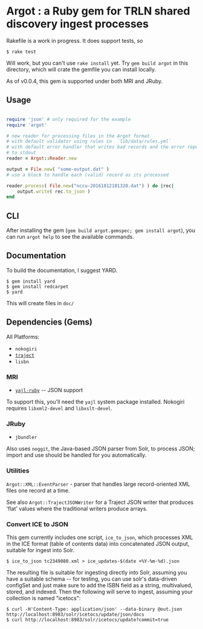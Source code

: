 # Argot : a Ruby gem for TRLN shared discovery ingest processes

Rakefile is a work in progress.  It does support tests, so

    $ rake test

Will work, but you can't use `rake install` yet.  Try `gem build argot` in this directory, which will crate the gemfile you can install locally.

As of v0.0.4, this gem is supported under both MRI and JRuby.

## Usage 

```ruby

require 'json' # only required for the example
require 'argot'

# new reader for processing files in the Argot format
# with default validator using rules in  `lib/data/rules.yml`
# with default error handler that writes bad records and the error report
# to stdout
reader = Argot::Reader.new

output = File.new( "some-output.dat" ) 
# use a block to handle each (valid) record as its processed

reader.process( File.new("nccu-20161012101320.dat") ) do |rec|
    output.write( rec.to_json )
end
```

## CLI

After installing the gem (`gem build argot.gemspec; gem install argot`), you can run `argot help` to see the available commands.

## Documentation

To build the documentation, I suggest YARD.  

    $ gem install yard
    $ gem install redcarpet
    $ yard

This will create files in `doc/`

## Dependencies (Gems)

All Platforms:

 * `nokogiri`
 * [`traject`](https://github.com/traject/traject)
 * `lisbn`

### MRI

 * [`yajl-ruby`](https://github.com/brianmario/yajl-ruby) -- JSON support
 
To support this, you'll need the `yajl` system package installed. Nokogiri
requires `libxml2-devel` and `libxslt-devel`.

### JRuby

 * `jbundler` 

Also uses `noggit`, the Java-based JSON parser from Solr, to process JSON; import and use should be handled for you automatically.

### Utilities

`Argot::XML::EventParser` - parser that handles large record-oriented XML files
one record at a time.
 
See also `Argot::TrajectJSONWriter` for a Traject JSON writer that produces
'flat' values where the traditional writers produce arrays.

### Convert ICE to JSON

This gem currently includes one script, `ice_to_json`, which processes XML in
the ICE format (table of contents data) into concatenated JSON output, suitable
for ingest into Solr.

    $ ice_to_json tc2349080.xml > ice_updates-$(date +%Y-%m-%d).json

The resulting file is suitable for ingesting directly into Solr, assuming you
have a suitable schema -- for testing, you can use solr's data-driven configSet and just make sure to add the ISBN field as a string, multivalued, stored, and indexed.  Then the following will serve to ingest, assuming your collection is named "icetocs":

    $ curl -H'Content-Type: application/json' --data-binary @out.json http://localhost:8983/solr/icetocs/update/json/docs
    $ curl http://localhost:8983/solr/icetocs/update?commit=true





